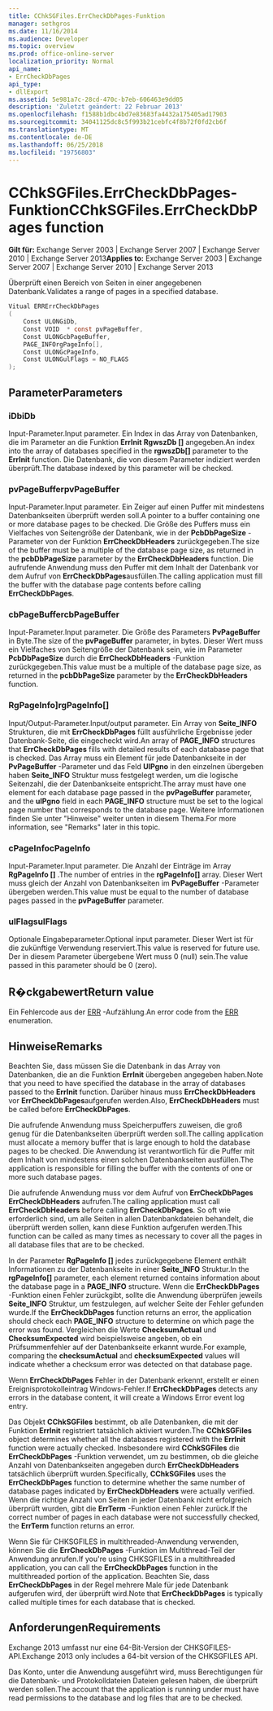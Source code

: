 ```yaml
---
title: CChkSGFiles.ErrCheckDbPages-Funktion
manager: sethgros
ms.date: 11/16/2014
ms.audience: Developer
ms.topic: overview
ms.prod: office-online-server
localization_priority: Normal
api_name:
- ErrCheckDbPages
api_type:
- dllExport
ms.assetid: 5e981a7c-28cd-470c-b7eb-606463e9dd05
description: 'Zuletzt geändert: 22 Februar 2013'
ms.openlocfilehash: f1588b1dbc4bd7e83683fa4432a175405ad17903
ms.sourcegitcommit: 34041125dc8c5f993b21cebfc4f8b72f0fd2cb6f
ms.translationtype: MT
ms.contentlocale: de-DE
ms.lasthandoff: 06/25/2018
ms.locfileid: "19756803"
---
```

# <a name="cchksgfileserrcheckdbpages-function"></a><span data-ttu-id="29e1e-103">CChkSGFiles.ErrCheckDbPages-Funktion</span><span class="sxs-lookup"><span data-stu-id="29e1e-103">CChkSGFiles.ErrCheckDbPages function</span></span>

<span data-ttu-id="29e1e-104">**Gilt für:** Exchange Server 2003 | Exchange Server 2007 | Exchange Server 2010 | Exchange Server 2013</span><span class="sxs-lookup"><span data-stu-id="29e1e-104">**Applies to:** Exchange Server 2003 | Exchange Server 2007 | Exchange Server 2010 | Exchange Server 2013</span></span>
  
<span data-ttu-id="29e1e-105">Überprüft einen Bereich von Seiten in einer angegebenen Datenbank.</span><span class="sxs-lookup"><span data-stu-id="29e1e-105">Validates a range of pages in a specified database.</span></span> 
  
```cs
Vitual ERRErrCheckDbPages  
(
    Const ULONGiDb,
    Const VOID  * const pvPageBuffer,
    Const ULONGcbPageBuffer,
    PAGE_INFOrgPageInfo[],
    Const ULONGcPageInfo,
    Const ULONGulFlags = NO_FLAGS
);

```

## <a name="parameters"></a><span data-ttu-id="29e1e-106">Parameter</span><span class="sxs-lookup"><span data-stu-id="29e1e-106">Parameters</span></span>

### <a name="idb"></a><span data-ttu-id="29e1e-107">iDb</span><span class="sxs-lookup"><span data-stu-id="29e1e-107">iDb</span></span>
  
<span data-ttu-id="29e1e-108">Input-Parameter.</span><span class="sxs-lookup"><span data-stu-id="29e1e-108">Input parameter.</span></span> <span data-ttu-id="29e1e-109">Ein Index in das Array von Datenbanken, die im Parameter an die Funktion **ErrInit** **RgwszDb []** angegeben.</span><span class="sxs-lookup"><span data-stu-id="29e1e-109">An index into the array of databases specified in the **rgwszDb[]** parameter to the **ErrInit** function.</span></span> <span data-ttu-id="29e1e-110">Die Datenbank, die von diesem Parameter indiziert werden überprüft.</span><span class="sxs-lookup"><span data-stu-id="29e1e-110">The database indexed by this parameter will be checked.</span></span> 
    
### <a name="pvpagebuffer"></a><span data-ttu-id="29e1e-111">pvPageBuffer</span><span class="sxs-lookup"><span data-stu-id="29e1e-111">pvPageBuffer</span></span> 
  
<span data-ttu-id="29e1e-112">Input-Parameter.</span><span class="sxs-lookup"><span data-stu-id="29e1e-112">Input parameter.</span></span> <span data-ttu-id="29e1e-113">Ein Zeiger auf einen Puffer mit mindestens Datenbankseiten überprüft werden soll.</span><span class="sxs-lookup"><span data-stu-id="29e1e-113">A pointer to a buffer containing one or more database pages to be checked.</span></span> <span data-ttu-id="29e1e-114">Die Größe des Puffers muss ein Vielfaches von Seitengröße der Datenbank, wie in der **PcbDbPageSize** -Parameter von der Funktion **ErrCheckDbHeaders** zurückgegeben.</span><span class="sxs-lookup"><span data-stu-id="29e1e-114">The size of the buffer must be a multiple of the database page size, as returned in the **pcbDbPageSize** parameter by the **ErrCheckDbHeaders** function.</span></span> <span data-ttu-id="29e1e-115">Die aufrufende Anwendung muss den Puffer mit dem Inhalt der Datenbank vor dem Aufruf von **ErrCheckDbPages**ausfüllen.</span><span class="sxs-lookup"><span data-stu-id="29e1e-115">The calling application must fill the buffer with the database page contents before calling **ErrCheckDbPages**.</span></span>
    
### <a name="cbpagebuffer"></a><span data-ttu-id="29e1e-116">cbPageBuffer</span><span class="sxs-lookup"><span data-stu-id="29e1e-116">cbPageBuffer</span></span>
  
<span data-ttu-id="29e1e-117">Input-Parameter.</span><span class="sxs-lookup"><span data-stu-id="29e1e-117">Input parameter.</span></span> <span data-ttu-id="29e1e-118">Die Größe des Parameters **PvPageBuffer** in Byte.</span><span class="sxs-lookup"><span data-stu-id="29e1e-118">The size of the **pvPageBuffer** parameter, in bytes.</span></span> <span data-ttu-id="29e1e-119">Dieser Wert muss ein Vielfaches von Seitengröße der Datenbank sein, wie im Parameter **PcbDbPageSize** durch die **ErrCheckDbHeaders** -Funktion zurückgegeben.</span><span class="sxs-lookup"><span data-stu-id="29e1e-119">This value must be a multiple of the database page size, as returned in the **pcbDbPageSize** parameter by the **ErrCheckDbHeaders** function.</span></span> 
    
### <a name="rgpageinfo"></a><span data-ttu-id="29e1e-120">RgPageInfo]</span><span class="sxs-lookup"><span data-stu-id="29e1e-120">rgPageInfo[]</span></span> 
  
<span data-ttu-id="29e1e-121">Input/Output-Parameter.</span><span class="sxs-lookup"><span data-stu-id="29e1e-121">Input/output parameter.</span></span> <span data-ttu-id="29e1e-122">Ein Array von **Seite\_INFO** Strukturen, die mit **ErrCheckDbPages** füllt ausführliche Ergebnisse jeder Datenbank-Seite, die eingecheckt wird.</span><span class="sxs-lookup"><span data-stu-id="29e1e-122">An array of **PAGE\_INFO** structures that **ErrCheckDbPages** fills with detailed results of each database page that is checked.</span></span> <span data-ttu-id="29e1e-123">Das Array muss ein Element für jede Datenbankseite in der **PvPageBuffer** -Parameter und das Feld **UlPgno** in den einzelnen übergeben haben **Seite\_INFO** Struktur muss festgelegt werden, um die logische Seitenzahl, die der Datenbankseite entspricht.</span><span class="sxs-lookup"><span data-stu-id="29e1e-123">The array must have one element for each database page passed in the **pvPageBuffer** parameter, and the **ulPgno** field in each **PAGE\_INFO** structure must be set to the logical page number that corresponds to the database page.</span></span> <span data-ttu-id="29e1e-124">Weitere Informationen finden Sie unter "Hinweise" weiter unten in diesem Thema.</span><span class="sxs-lookup"><span data-stu-id="29e1e-124">For more information, see "Remarks" later in this topic.</span></span> 
    
### <a name="cpageinfo"></a><span data-ttu-id="29e1e-125">cPageInfo</span><span class="sxs-lookup"><span data-stu-id="29e1e-125">cPageInfo</span></span>
  
<span data-ttu-id="29e1e-126">Input-Parameter.</span><span class="sxs-lookup"><span data-stu-id="29e1e-126">Input parameter.</span></span> <span data-ttu-id="29e1e-127">Die Anzahl der Einträge im Array **RgPageInfo []** .</span><span class="sxs-lookup"><span data-stu-id="29e1e-127">The number of entries in the **rgPageInfo[]** array.</span></span> <span data-ttu-id="29e1e-128">Dieser Wert muss gleich der Anzahl von Datenbankseiten im **PvPageBuffer** -Parameter übergeben werden.</span><span class="sxs-lookup"><span data-stu-id="29e1e-128">This value must be equal to the number of database pages passed in the **pvPageBuffer** parameter.</span></span> 
    
### <a name="ulflags"></a><span data-ttu-id="29e1e-129">ulFlags</span><span class="sxs-lookup"><span data-stu-id="29e1e-129">ulFlags</span></span> 
  
<span data-ttu-id="29e1e-130">Optionale Eingabeparameter.</span><span class="sxs-lookup"><span data-stu-id="29e1e-130">Optional input parameter.</span></span> <span data-ttu-id="29e1e-131">Dieser Wert ist für die zukünftige Verwendung reserviert.</span><span class="sxs-lookup"><span data-stu-id="29e1e-131">This value is reserved for future use.</span></span> <span data-ttu-id="29e1e-132">Der in diesem Parameter übergebene Wert muss 0 (null) sein.</span><span class="sxs-lookup"><span data-stu-id="29e1e-132">The value passed in this parameter should be 0 (zero).</span></span>
    
## <a name="return-value"></a><span data-ttu-id="29e1e-133">R�ckgabewert</span><span class="sxs-lookup"><span data-stu-id="29e1e-133">Return value</span></span>

<span data-ttu-id="29e1e-134">Ein Fehlercode aus der [ERR](cchksgfiles-err-enumeration.md) -Aufzählung.</span><span class="sxs-lookup"><span data-stu-id="29e1e-134">An error code from the [ERR](cchksgfiles-err-enumeration.md) enumeration.</span></span> 
  
## <a name="remarks"></a><span data-ttu-id="29e1e-135">Hinweise</span><span class="sxs-lookup"><span data-stu-id="29e1e-135">Remarks</span></span>

<span data-ttu-id="29e1e-136">Beachten Sie, dass müssen Sie die Datenbank in das Array von Datenbanken, die an die Funktion **ErrInit** übergeben angegeben haben.</span><span class="sxs-lookup"><span data-stu-id="29e1e-136">Note that you need to have specified the database in the array of databases passed to the **ErrInit** function.</span></span> <span data-ttu-id="29e1e-137">Darüber hinaus muss **ErrCheckDbHeaders** vor **ErrCheckDbPages**aufgerufen werden.</span><span class="sxs-lookup"><span data-stu-id="29e1e-137">Also, **ErrCheckDbHeaders** must be called before **ErrCheckDbPages**.</span></span>
  
<span data-ttu-id="29e1e-138">Die aufrufende Anwendung muss Speicherpuffers zuweisen, die groß genug für die Datenbankseiten überprüft werden soll.</span><span class="sxs-lookup"><span data-stu-id="29e1e-138">The calling application must allocate a memory buffer that is large enough to hold the database pages to be checked.</span></span> <span data-ttu-id="29e1e-139">Die Anwendung ist verantwortlich für die Puffer mit dem Inhalt von mindestens einen solchen Datenbankseiten ausfüllen.</span><span class="sxs-lookup"><span data-stu-id="29e1e-139">The application is responsible for filling the buffer with the contents of one or more such database pages.</span></span> 
  
<span data-ttu-id="29e1e-140">Die aufrufende Anwendung muss vor dem Aufruf von **ErrCheckDbPages** **ErrCheckDbHeaders** aufrufen.</span><span class="sxs-lookup"><span data-stu-id="29e1e-140">The calling application must call **ErrCheckDbHeaders** before calling **ErrCheckDbPages**.</span></span> <span data-ttu-id="29e1e-141">So oft wie erforderlich sind, um alle Seiten in allen Datenbankdateien behandelt, die überprüft werden sollen, kann diese Funktion aufgerufen werden.</span><span class="sxs-lookup"><span data-stu-id="29e1e-141">This function can be called as many times as necessary to cover all the pages in all database files that are to be checked.</span></span>
  
<span data-ttu-id="29e1e-142">In der Parameter **RgPageInfo []** jedes zurückgegebene Element enthält Informationen zu der Datenbankseite in einer **Seite\_INFO** Struktur.</span><span class="sxs-lookup"><span data-stu-id="29e1e-142">In the **rgPageInfo[]** parameter, each element returned contains information about the database page in a **PAGE\_INFO** structure.</span></span> <span data-ttu-id="29e1e-143">Wenn die **ErrCheckDbPages** -Funktion einen Fehler zurückgibt, sollte die Anwendung überprüfen jeweils **Seite\_INFO** Struktur, um festzulegen, auf welcher Seite der Fehler gefunden wurde.</span><span class="sxs-lookup"><span data-stu-id="29e1e-143">If the **ErrCheckDbPages** function returns an error, the application should check each **PAGE\_INFO** structure to determine on which page the error was found.</span></span> <span data-ttu-id="29e1e-144">Vergleichen die Werte **ChecksumActual** und **ChecksumExpected** wird beispielsweise angeben, ob ein Prüfsummenfehler auf der Datenbankseite erkannt wurde.</span><span class="sxs-lookup"><span data-stu-id="29e1e-144">For example, comparing the **checksumActual** and **checksumExpected** values will indicate whether a checksum error was detected on that database page.</span></span> 
  
<span data-ttu-id="29e1e-145">Wenn **ErrCheckDbPages** Fehler in der Datenbank erkennt, erstellt er einen Ereignisprotokolleintrag Windows-Fehler.</span><span class="sxs-lookup"><span data-stu-id="29e1e-145">If **ErrCheckDbPages** detects any errors in the database content, it will create a Windows Error event log entry.</span></span> 
  
<span data-ttu-id="29e1e-146">Das Objekt **CChkSGFiles** bestimmt, ob alle Datenbanken, die mit der Funktion **ErrInit** registriert tatsächlich aktiviert wurden.</span><span class="sxs-lookup"><span data-stu-id="29e1e-146">The **CChkSGFiles** object determines whether all the databases registered with the **ErrInit** function were actually checked.</span></span> <span data-ttu-id="29e1e-147">Insbesondere wird **CChkSGFiles** die **ErrCheckDbPages** -Funktion verwendet, um zu bestimmen, ob die gleiche Anzahl von Datenbankseiten angegeben durch **ErrCheckDbHeaders** tatsächlich überprüft wurden.</span><span class="sxs-lookup"><span data-stu-id="29e1e-147">Specifically, **CChkSGFiles** uses the **ErrCheckDbPages** function to determine whether the same number of database pages indicated by **ErrCheckDbHeaders** were actually verified.</span></span> <span data-ttu-id="29e1e-148">Wenn die richtige Anzahl von Seiten in jeder Datenbank nicht erfolgreich überprüft wurden, gibt die **ErrTerm** -Funktion einen Fehler zurück.</span><span class="sxs-lookup"><span data-stu-id="29e1e-148">If the correct number of pages in each database were not successfully checked, the **ErrTerm** function returns an error.</span></span> 
  
<span data-ttu-id="29e1e-149">Wenn Sie für CHKSGFILES in multithreaded-Anwendung verwenden, können Sie die **ErrCheckDbPages** -Funktion im Multithread-Teil der Anwendung anrufen.</span><span class="sxs-lookup"><span data-stu-id="29e1e-149">If you're using CHKSGFILES in a multithreaded application, you can call the **ErrCheckDbPages** function in the multithreaded portion of the application.</span></span> <span data-ttu-id="29e1e-150">Beachten Sie, dass **ErrCheckDbPages** in der Regel mehrere Male für jede Datenbank aufgerufen wird, der überprüft wird.</span><span class="sxs-lookup"><span data-stu-id="29e1e-150">Note that **ErrCheckDbPages** is typically called multiple times for each database that is checked.</span></span> 
  
## <a name="requirements"></a><span data-ttu-id="29e1e-151">Anforderungen</span><span class="sxs-lookup"><span data-stu-id="29e1e-151">Requirements</span></span>

<span data-ttu-id="29e1e-152">Exchange 2013 umfasst nur eine 64-Bit-Version der CHKSGFILES-API.</span><span class="sxs-lookup"><span data-stu-id="29e1e-152">Exchange 2013 only includes a 64-bit version of the CHKSGFILES API.</span></span>
  
<span data-ttu-id="29e1e-153">Das Konto, unter die Anwendung ausgeführt wird, muss Berechtigungen für die Datenbank- und Protokolldateien Dateien gelesen haben, die überprüft werden sollen.</span><span class="sxs-lookup"><span data-stu-id="29e1e-153">The account that the application is running under must have read permissions to the database and log files that are to be checked.</span></span>
  

